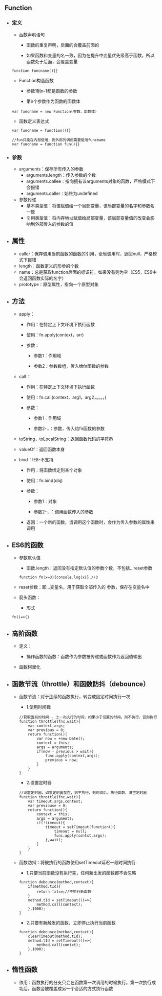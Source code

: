 ## Function

* ### 定义

  * 函数声明语句

    * 函数的重复声明，后面的会覆盖前面的

    * 如果函数和变量的名一致，因为在提升中变量优先级高于函数，所以函数处于后面，会覆盖变量

  ```
  function funcname(){}
  ```

  * Function构造函数

    * 参数1到n-1都是函数的参数

    * 第n个参数作为函数的函数体

  ```
  var funcname = new Function(参数，函数体)
  ```

  * 函数定义表达式

  ```
  var funcname = function(){}

  //fun只能在内部使用，而外部的调用需要使用funcname
  var funcname = function fun(){}
  ```
* ### 参数

  * arguments：保存所有传入的参数
    * arguments.length：传入参数的个数
    * arguments.callee：指向拥有该arguments对象的函数，严格模式下会报错
    * arguments.caller：始终为undefined
  * 参数传递
    * 基本类型值：将值赋值给一个局部变量，该局部变量的名字和参数名一致
    * 引用类型值：将内存地址赋值给局部变量，该局部变量值的改变会影响到外部传入的参数的值
* ## 属性

  * caller：保存调用当前函数的函数的引用，全局调用时，返回null，严格模式下报错
  * length：函数定义的形参的个数
  * name：总是获取function后面的标识符，如果没有则为空（ES5，ES6中会返回函数实际的名字）
  * prototype：原型属性，指向一个原型对象
* ## 方法

  * apply：

    * 作用：在特定上下文环境下执行函数

    * 使用：fn.apply\(context，arr\)

    * 参数：

      * 参数1：作用域

      * 参数2：参数数组，传入给fn函数的参数

  * call：

    * 作用：在特定上下文环境下执行函数

    * 使用：fn.call\(context，arg1，arg2，。。。。\)

    * 参数：

      * 参数1：作用域

      * 参数2-..：参数，传入给fn函数的参数

  * toString，toLocalString：返回函数代码的字符串

  * valueOf：返回函数本身

  * bind：IE8-不支持

    * 作用：将函数绑定到某个对象

    * 使用：fn.bind\(obj\)

    * 参数：

      * 参数1：对象

      * 参数2-...：调用函数传入的参数

    * 返回：一个新的函数，当调用这个函数时，会作为传入参数的属性来调用
* ## ES6的函数

  * 参数默认值

    * 函数.length：返回没有指定默认值的参数个数，不包括...reset参数

    ```
    function fn(x=3){console.log(x)};//3
    ```

  * reset参数：即...变量名，用于获取全部传入的 参数，保存在变量名中

  * 箭头函数：
    * 形式

  ```
  fn()=>{}
  ```
* ## 高阶函数

  * 定义：

    * 操作函数的函数：函数作为参数被传递或函数作为返回值输出

  * 函数柯里化
* ## 函数节流（throttle）和函数防抖（debounce）

  * 函数节流：对于连续的函数执行，转变成固定时间执行一次

    * 1.使用时间戳

    ```
    //获取当前的时间 - 上一次执行的时间，如果小于设置的时间，则不执行，否则执行
    function throttle(fnc,wait){
        var context,args;
        var previous = 0;
        return function(){
            var now = +new Date();
            context = this;
            args = arguments;
            if(now - previous > wait){
                func.apply(context,args);
                previous = now;
            }
        }
    }
    ```

    * 2.设置定时器

    ```
    //设置定时器，如果定时器存在，则不执行，到时间后，执行函数，清空定时器
    function throttle(fnc,wait){
        var timeout,args,context;
        var previouse = 0;
        return function(){
            context = this;
            args = arguments;
            if(!timeout){
                timeout = setTimeout(function(){
                    timeout = null;
                    func.apply(contxt,args);
                },wait);
            }
        }
    }
    ```

  * 函数防抖：将被执行的函数使用setTimeout延迟一段时间执行

    * 1.只要当前函数没有执行完，任何新出发的函数都不会忽略

    ```
    function debounce(method,context){
        if(method.tId){
            return false;//不执行新函数
        }
        method.tId = setTimeout(()=>{
            method.call(context);
        },1000);
    }
    ```

    * 2.只要有新触发的函数，立即停止执行当前函数

    ```
    function debounce(method,context){
        clearTimeout(method.tId);
        method.tId = setTimeout(()=>{
            method.call(contxt);
        },1000);
    }
    ```

* ## 惰性函数

  * 作用：函数执行的分支只会在函数第一次调用的时候执行，第一次执行成功后，函数会被覆盖成另一个合适的方式执行函数



